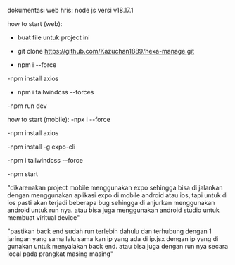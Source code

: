 dokumentasi web hris:
node js versi v18.17.1

how to start (web):
- buat file untuk project ini 

- git clone https://github.com/Kazuchan1889/hexa-manage.git

- npm i --force

-npm install axios

- npm i tailwindcss --forces

-npm run dev

how to start (mobile):
-npx i --force

-npm install axios

-npm install -g expo-cli

-npm i tailwindcss --force

-npm start

"dikarenakan project mobile menggunakan expo sehingga bisa di jalankan dengan menggunakan aplikasi expo di mobile android atau ios, tapi untuk di ios pasti akan terjadi beberapa bug sehingga di anjurkan menggunakan android untuk run nya. atau bisa juga menggunakan android studio untuk membuat viritual device"

"pastikan back end sudah run terlebih dahulu dan terhubung dengan 1 jaringan yang sama
lalu sama kan ip yang ada di ip.jsx dengan ip yang di gunakan untuk menyalakan back end. atau bisa juga dengan run nya secara local pada prangkat masing masing"
